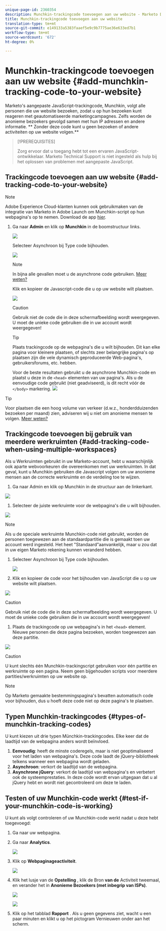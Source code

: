 ```yaml
---
unique-page-id: 2360354
description: Munchkin-trackingcode toevoegen aan uw website - Marketo Docs - Productdocumentatie
title: Munchkin-trackingcode toevoegen aan uw website
translation-type: tm+mt
source-git-commit: e149133a5383faaef5e9c9b7775ae36e633ed7b1
workflow-type: tm+mt
source-wordcount: '672'
ht-degree: 0%

---
```



# Munchkin-trackingcode toevoegen aan uw website {#add-munchkin-tracking-code-to-your-website}

Marketo&#39;s aangepaste JavaScript-trackingcode, Munchkin, volgt alle personen die uw website bezoeken, zodat u op hun bezoeken kunt reageren met geautomatiseerde marketingcampagnes. Zelfs worden de anonieme bezoekers gevolgd samen met hun IP adressen en andere informatie. ** Zonder deze code kunt u geen bezoeken of andere activiteiten op uw website volgen.**

>[!PREREQUISITES]
>
>Zorg ervoor dat u toegang hebt tot een ervaren JavaScript-ontwikkelaar. Marketo Technical Support is niet ingesteld als hulp bij het oplossen van problemen met aangepaste JavaScript.

## Trackingcode toevoegen aan uw website {#add-tracking-code-to-your-website}

>[!NOTE]
>
>Adobe Experience Cloud-klanten kunnen ook gebruikmaken van de integratie van Marketo in Adobe Launch om Munchkin-script op hun webpagina&#39;s op te nemen. Download de app [hier](https://www.adobeexchange.com/experiencecloud.details.101054.html).

1. Ga naar **Admin** en klik op **Munchkin** in de boomstructuur links.

   ![](assets/image2015-8-25-16-3a21-3a14.png)

   Selecteer Asynchroon bij Type code bijhouden.

   ![](assets/image2015-8-25-16-3a24-3a33.png)

   >[!NOTE]
   >
   >In bijna alle gevallen moet u de asynchrone code gebruiken. [Meer weten?](#types-of-munchkin-tracking-codes)

   Klik en kopieer de Javascript-code die u op uw website wilt plaatsen.

   ![](assets/image2015-8-25-16-3a26-3a12.png)

   >[!CAUTION]
   >
   >Gebruik niet de code die in deze schermafbeelding wordt weergegeven. U moet de unieke code gebruiken die in uw account wordt weergegeven!

   >[!TIP]
   >
   >Plaats trackingcode op de webpagina&#39;s die u wilt bijhouden. Dit kan elke pagina voor kleinere plaatsen, of slechts zeer belangrijke pagina&#39;s op plaatsen zijn die vele dynamisch geproduceerde Web-pagina&#39;s, gebruikersforums, etc. hebben.

   Voor de beste resultaten gebruikt u de asynchrone Munchkin-code en plaatst u deze in de `<head>` elementen van uw pagina&#39;s. Als u de eenvoudige code gebruikt (niet geadviseerd), is dit recht vóór de `</body>` markering.
   ![](assets/image2015-8-25-16-3a5-3a20.png)

>[!TIP]
>
>Voor plaatsen die een hoog volume van verkeer (d.w.z., honderdduizenden bezoeken per maand) zien, adviseren wij u niet om anonieme mensen te volgen. [Meer weten?](http://developers.marketo.com/documentation/websites/lead-tracking-munchkin-js/)

## Trackingcode toevoegen bij gebruik van meerdere werkruimten {#add-tracking-code-when-using-multiple-workspaces}

Als u Werkruimten gebruikt in uw Marketo-account, hebt u waarschijnlijk ook aparte webvoorkeuren die overeenkomen met uw werkruimten. In dat geval, kunt u Munchkin gebruiken die Javascript volgen om uw anonieme mensen aan de correcte werkruimte en de verdeling toe te wijzen.

1. Ga naar Admin en klik op Munchkin in de structuur aan de linkerkant.

![](assets/image2015-8-25-16-3a28-3a41.png)

1. Selecteer de juiste werkruimte voor de webpagina&#39;s die u wilt bijhouden.

![](assets/image2015-8-25-16-3a30-3a32.png)

>[!NOTE]
>
>Als u de speciale werkruimte Munchkin-code niet gebruikt, worden de personen toegewezen aan de standaardpartitie die is gemaakt toen uw account werd ingesteld. Het heet &quot;Standaard&quot;aanvankelijk, maar u zou dat in uw eigen Marketo rekening kunnen veranderd hebben.

1. Selecteer Asynchroon bij Type code bijhouden.

   ![](assets/image2015-8-25-16-3a32-3a42.png)

1. Klik en kopieer de code voor het bijhouden van JavaScript die u op uw website wilt plaatsen.

![](assets/image2015-8-25-16-3a34-3a7.png)

>[!CAUTION]
>
>Gebruik niet de code die in deze schermafbeelding wordt weergegeven. U moet de unieke code gebruiken die in uw account wordt weergegeven!

1. Plaats de trackingcode op uw webpagina&#39;s in het `<head>` element. Nieuwe personen die deze pagina bezoeken, worden toegewezen aan deze partitie.

![](assets/image2015-8-25-16-3a5-3a20.png)

>[!CAUTION]
>
>U kunt slechts één Munchkin-trackingscript gebruiken voor één partitie en werkruimte op een pagina. Neem geen bijgehouden scripts voor meerdere partities/werkruimten op uw website op.

>[!NOTE]
>
>Op Marketo gemaakte bestemmingspagina&#39;s bevatten automatisch code voor bijhouden, dus u hoeft deze code niet op deze pagina&#39;s te plaatsen.

## Typen Munchkin-trackingcodes {#types-of-munchkin-tracking-codes}

U kunt kiezen uit drie typen Münchkin-trackingcodes. Elke keer dat de laadtijd van de webpagina anders wordt beïnvloed.

1. **Eenvoudig**: heeft de minste coderegels, maar is niet geoptimaliseerd voor het laden van webpagina&#39;s. Deze code laadt de jQuery-bibliotheek telkens wanneer een webpagina wordt geladen.
1. **Asynchroon**: verkort de laadtijd van de webpagina.
1. **Asynchrone jQuery**: verkort de laadtijd van webpagina&#39;s en verbetert ook de systeemprestaties. In deze code wordt ervan uitgegaan dat u al jQuery hebt en wordt niet gecontroleerd om deze te laden.

## Testen of uw Munchkin-code werkt {#test-if-your-munchkin-code-is-working}

U kunt als volgt controleren of uw Munchkin-code werkt nadat u deze hebt toegevoegd:

1. Ga naar uw webpagina.
1. Ga naar **Analytics**.

   ![](assets/mainnav-analytics-hand.png)

1. Klik op **Webpaginageactiviteit**.

   ![](assets/webanalytics.png)

1. Klik het lusje van de **Opstelling** , klik de Bron **van de** Activiteit tweemaal, en verander het in **Anonieme Bezoekers (met inbegrip van ISPs)**.

   ![](assets/analytics-activity-source.png)

   ![](assets/activitysource.png)

1. Klik op het tabblad **Rapport** . Als u geen gegevens ziet, wacht u een paar minuten en klikt u op het pictogram Vernieuwen onder aan het scherm.

